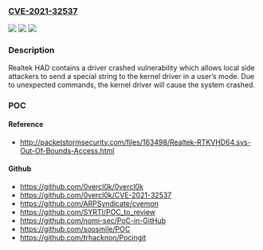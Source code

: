 ### [CVE-2021-32537](https://cve.mitre.org/cgi-bin/cvename.cgi?name=CVE-2021-32537)
![](https://img.shields.io/static/v1?label=Product&message=HDA%20driver&color=blue)
![](https://img.shields.io/static/v1?label=Version&message=8155%3C%3D%209150%20&color=brighgreen)
![](https://img.shields.io/static/v1?label=Vulnerability&message=None&color=brighgreen)

### Description

Realtek HAD contains a driver crashed vulnerability which allows local side attackers to send a special string to the kernel driver in a user’s mode. Due to unexpected commands, the kernel driver will cause the system crashed.

### POC

#### Reference
- http://packetstormsecurity.com/files/163498/Realtek-RTKVHD64.sys-Out-Of-Bounds-Access.html

#### Github
- https://github.com/0vercl0k/0vercl0k
- https://github.com/0vercl0k/CVE-2021-32537
- https://github.com/ARPSyndicate/cvemon
- https://github.com/SYRTI/POC_to_review
- https://github.com/nomi-sec/PoC-in-GitHub
- https://github.com/soosmile/POC
- https://github.com/trhacknon/Pocingit

